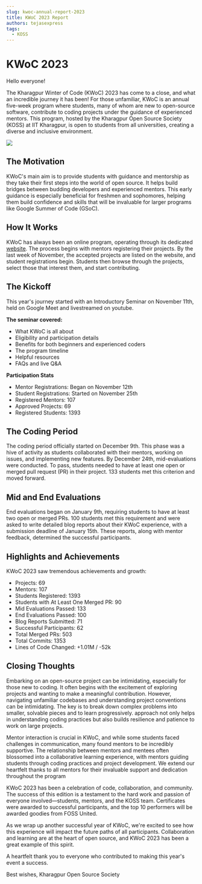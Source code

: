 ```yaml
---
slug: kwoc-annual-report-2023
title: KWoC 2023 Report
authors: tejasexpress
tags:
  - KOSS
---
```


# KWoC 2023 

Hello everyone!

The Kharagpur Winter of Code (KWoC) 2023 has come to a close, and what an incredible journey it has been! For those unfamiliar, KWoC is an annual five-week program where students, many of whom are new to open-source software, contribute to coding projects under the guidance of experienced mentors. This program, hosted by the Kharagpur Open Source Society (KOSS) at IIT Kharagpur, is open to students from all universities, creating a diverse and inclusive environment.

![](https://i.imgur.com/cbZnwzj.png)
## The Motivation

KWoC's main aim is to provide students with guidance and mentorship as they take their first steps into the world of open source. It helps build bridges between budding developers and experienced mentors. This early guidance is especially beneficial for freshmen and sophomores, helping them build confidence and skills that will be invaluable for larger programs like Google Summer of Code (GSoC).

## How It Works

KWoC has always been an online program, operating through its dedicated [website](https://kwoc.kossiitkgp.org/). The process begins with mentors registering their projects. By the last week of November, the accepted projects are listed on the website, and student registrations begin. Students then browse through the projects, select those that interest them, and start contributing.

## The Kickoff

This year's journey started with an Introductory Seminar on November 11th, held on Google Meet and livestreamed on youtube. 

**The seminar covered:**
- What KWoC is all about
- Eligibility and participation details
- Benefits for both beginners and experienced coders
- The program timeline
- Helpful resources
- FAQs and live Q&A

**Participation Stats**
- Mentor Registrations: Began on November 12th
- Student Registrations: Started on November 25th
- Registered Mentors: 107
- Approved Projects: 69
- Registered Students: 1393

## The Coding Period

The coding period officially started on December 9th. This phase was a hive of activity as students collaborated with their mentors, working on issues, and implementing new features. By December 24th, mid-evaluations were conducted. To pass, students needed to have at least one open or merged pull request (PR) in their project. 133 students met this criterion and moved forward.

## Mid and End Evaluations

End evaluations began on January 9th, requiring students to have at least two open or merged PRs. 100 students met this requirement and were asked to write detailed blog reports about their KWoC experience, with a submission deadline of January 15th. These reports, along with mentor feedback, determined the successful participants.

## Highlights and Achievements

KWoC 2023 saw tremendous achievements and growth:

- Projects: 69
- Mentors: 107
- Students Registered: 1393
- Students with At Least One Merged PR: 90
- Mid Evaluations Passed: 133
- End Evaluations Passed: 100
- Blog Reports Submitted: 71
- Successful Participants: 62
- Total Merged PRs: 503
- Total Commits: 1353
- Lines of Code Changed: +1.01M / -52k

## Closing Thoughts

Embarking on an open-source project can be intimidating, especially for those new to coding. It often begins with the excitement of exploring projects and wanting to make a meaningful contribution. However, navigating unfamiliar codebases and understanding project conventions can be intimidating. The key is to break down complex problems into smaller, solvable pieces and to learn progressively.  approach not only helps in understanding coding practices but also builds resilience and patience to work on large projects.

Mentor interaction is crucial in KWoC, and while some students faced challenges in communication, many found mentors to be incredibly supportive. The relationship between mentors and mentees often blossomed into a collaborative learning experience, with mentors guiding students through coding practices and project development. We extend our heartfelt thanks to all mentors for their invaluable support and dedication throughout the program

KWoC 2023 has been a celebration of code, collaboration, and community. The success of this edition is a testament to the hard work and passion of everyone involved—students, mentors, and the KOSS team. Certificates were awarded to successful participants, and the top 10 performers will be awarded goodies from FOSS United.

As we wrap up another successful year of KWoC, we're excited to see how this experience will impact the future paths of all participants. Collaboration and learning are at the heart of open source, and KWoC 2023 has been a great example of this spirit.

A heartfelt thank you to everyone who contributed to making this year's event a success. 

Best wishes,
Kharagpur Open Source Society
